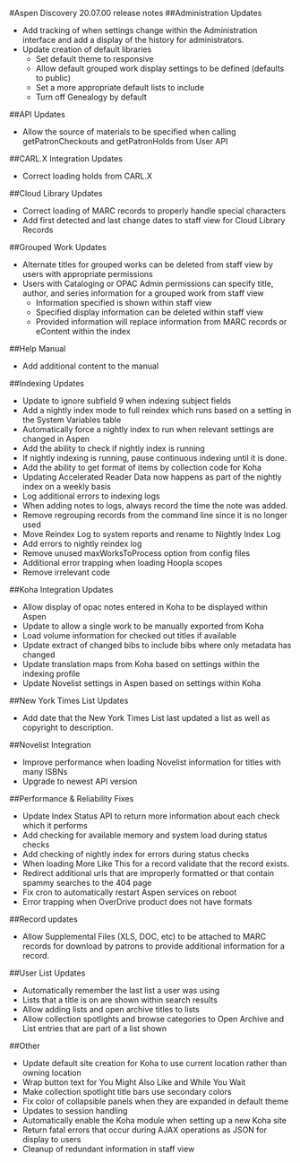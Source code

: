 #Aspen Discovery 20.07.00 release notes
##Administration Updates
- Add tracking of when settings change within the Administration interface and add a display of the history for administrators.
- Update creation of default libraries
  - Set default theme to responsive
  - Allow default grouped work display settings to be defined (defaults to public)
  - Set a more appropriate default lists to include
  - Turn off Genealogy by default

##API Updates
- Allow the source of materials to be specified when calling getPatronCheckouts and getPatronHolds from User API 

##CARL.X Integration Updates
- Correct loading holds from CARL.X

##Cloud Library Updates
- Correct loading of MARC records to properly handle special characters
- Add first detected and last change dates to staff view for Cloud Library Records

##Grouped Work Updates
- Alternate titles for grouped works can be deleted from staff view by users with appropriate permissions
- Users with Cataloging or OPAC Admin permissions can specify title, author, and series information for a grouped work from staff view
  - Information specified is shown within staff view 
  - Specified display information can be deleted within staff view
  - Provided information will replace information from MARC records or eContent within the index

##Help Manual 
- Add additional content to the manual 

##Indexing Updates
- Update to ignore subfield 9 when indexing subject fields
- Add a nightly index mode to full reindex which runs based on a setting in the System Variables table
- Automatically force a nightly index to run when relevant settings are changed in Aspen 
- Add the ability to check if nightly index is running
- If nightly indexing is running, pause continuous indexing until it is done. 
- Add the ability to get format of items by collection code for Koha
- Updating Accelerated Reader Data now happens as part of the nightly index on a weekly basis
- Log additional errors to indexing logs
- When adding notes to logs, always record the time the note was added. 
- Remove regrouping records from the command line since it is no longer used
- Move Reindex Log to system reports and rename to Nightly Index Log
- Add errors to nightly reindex log
- Remove unused maxWorksToProcess option from config files
- Additional error trapping when loading Hoopla scopes
- Remove irrelevant code

##Koha Integration Updates
- Allow display of opac notes entered in Koha to be displayed within Aspen
- Update to allow a single work to be manually exported from Koha
- Load volume information for checked out titles if available
- Update extract of changed bibs to include bibs where only metadata has changed
- Update translation maps from Koha based on settings within the indexing profile
- Update Novelist settings in Aspen based on settings within Koha

##New York Times List Updates
- Add date that the New York Times List last updated a list as well as copyright to description.
 
##Novelist Integration
- Improve performance when loading Novelist information for titles with many ISBNs
- Upgrade to newest API version

##Performance & Reliability Fixes
- Update Index Status API to return more information about each check which it performs
- Add checking for available memory and system load during status checks
- Add checking of nightly index for errors during status checks
- When loading More Like This for a record validate that the record exists.
- Redirect additional urls that are improperly formatted or that contain spammy searches to the 404 page
- Fix cron to automatically restart Aspen services on reboot
- Error trapping when OverDrive product does not have formats

##Record updates
- Allow Supplemental Files (XLS, DOC, etc) to be attached to MARC records for download by patrons to provide additional information for a record. 

##User List Updates
- Automatically remember the last list a user was using
- Lists that a title is on are shown within search results
- Allow adding lists and open archive titles to lists
- Allow collection spotlights and browse categories to Open Archive and List entries that are part of a list shown

##Other
- Update default site creation for Koha to use current location rather than owning location
- Wrap button text for You Might Also Like and While You Wait
- Make collection spotlight title bars use secondary colors
- Fix color of collapsible panels when they are expanded in default theme
- Updates to session handling
- Automatically enable the Koha module when setting up a new Koha site
- Return fatal errors that occur during AJAX operations as JSON for display to users
- Cleanup of redundant information in staff view
